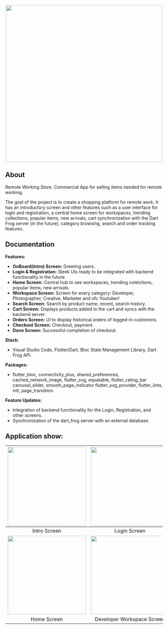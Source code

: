 <p align="center">
<img src="https://github.com/ERumor/ecommerce/assets/57027295/6ab1d9d2-9534-4776-9aac-548d7c725266" width="500">
</p>

## About

Remote Working Store. Commercial App for selling items needed for remote working.

The goal of the project is to create a shopping platform for remote work. It has an introductory screen and other features such as a user interface for login and registration, a central home screen for workspaces, trending collections, popular items, new arrivals, cart synchronization with the Dart Frog server (in the future), category browsing, search and order tracking features.

## Documentation

**Features:**
- **OnBoard(Intro) Screen:** Greeting users.
- **Login & Registration:** Sleek UIs ready to be integrated with backend functionality in the future.
- **Home Screen:** Central hub to see workspaces, trending colelctions, popular items, new arrivals.
- **Workspace Screen:** Screen for every category: Developer, Photographer, Creative, Marketer and ofc Youtuber!
- **Search Screen:** Search by product name, recent, search history. 
- **Cart Screen:** Displays products added to the cart and syncs with the backend server.
- **Orders Screen:** UI to display historical orders of logged-in customers.
- **Checkout Screen:** Checkout, payment.
- **Done Screen:** Successful completion of checkout.

**Stack:**
- Visual Studio Code, Flutter/Dart, Bloc State Management Library, Dart Frog API.

**Packages:** 
- flutter_bloc, connectivity_plus, shared_preferences, cached_network_image, flutter_svg, equatable, flutter_rating_bar carousel_slider, smooth_page_indicator flutter_svg_provider, flutter_lints, intl, page_transition.

**Feature Updates:** 
- Integration of backend functionality for the Login, Registration, and other screens.
- Synchronization of the dart_frog server with an external database.

## Application show:

| <img src="https://github.com/ERumor/ecommerce/assets/57027295/70ffb8a2-9013-49db-90c5-7ebda73c73f9" width="250"/> | <img src="https://github.com/ERumor/ecommerce/assets/57027295/f59ba21c-92c4-4400-87a8-bf829e5c8f1b" width="250"/> | <img src="https://github.com/ERumor/ecommerce/assets/57027295/e7e542ad-12b7-49ad-aacb-2cdea089e27a" width="250"/> |
| :---: | :---: | :---: |
| Intro Screen  | Login Screen  | Signup Screen |
|<img src="https://github.com/ERumor/ecommerce/assets/57027295/7df72f38-6d0d-4933-a9d1-2569a1953ac7" width="250"/> | <img src="https://github.com/ERumor/ecommerce/assets/57027295/562e2e31-1fd9-4d38-8ce5-fb99cb95fa56" width="250"/> | <img src="https://github.com/ERumor/ecommerce/assets/57027295/842e8161-2c9d-4334-b14b-13fcb3aa5217" width="250"/> |
| Home Screen   | Developer Workspace Screen | Orders Screen |









